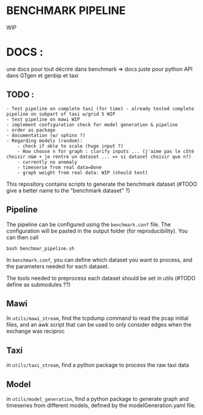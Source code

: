 BENCHMARK PIPELINE
==================

WIP 
# DOCS : 
une docs pour tout décrire dans benchmark => docs juste pour python API dans GTgen et genbip et taxi

## TODO : 
    - Test pipeline on complete taxi (for time) - already tested complete pipeline on subpart of taxi w/grid 5 WIP
    - test pipeline on mawi WIP
    - implement configuration check for model generation & pipeline
    - order as package
    - documentation (w/ sphinx ?)
    - Regarding models (random):
        - check if able to scale (huge input ?)
        - How choose n for graph : clarify inputs ... (j'aime pas le côté choisir n&m + je rentre un dataset ... => si dataset choisir que n?)
        - currently no anomaly
        - timeserie from real data=Done
        - graph weight from real data: WIP (should test)

This repository contains scripts to generate the benchmark dataset (#TODO give a better name to the "benchmark dataset" ?)


Pipeline
--------

The pipeline can be configured using the `benchmark.conf` file. The configuration will be pasted
in the output folder (for reproducibility).
You can then call
```
bash benchmar_pipeline.sh
```
In `benchmark.conf`, you can define which dataset you want to process, and the parameters needed for each dataset.

The tools needed to preprocess each dataset should be set in utils (#TODO define as submodules ??)


Mawi
------

In `utils/mawi_stream`, find the tcpdump command to read the pcap initial files, and an awk script that can be used to only consider
edges when the exchange was reciproc


Taxi
------

in `utils/taxi_stream`, find a python package to process the raw taxi data


Model
-------

in `utils/model_generation`, find a python package to generate graph and timeseries from different models, defined by the modelGeneration.yaml file.


